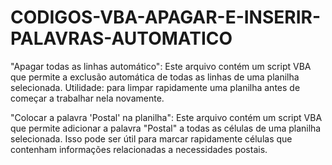 # CODIGOS-VBA-APAGAR-E-INSERIR-PALAVRAS-AUTOMATICO

"Apagar todas as linhas automático": Este arquivo contém um script VBA que permite a exclusão automática de todas as linhas de uma planilha selecionada. Utilidade: para limpar rapidamente uma planilha antes de começar a trabalhar nela novamente.

"Colocar a palavra 'Postal' na planilha": Este arquivo contém um script VBA que permite adicionar a palavra "Postal" a todas as células de uma planilha selecionada. Isso pode ser útil para marcar rapidamente células que contenham informações relacionadas a necessidades postais.
